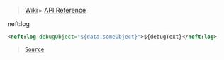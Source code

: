 > [Wiki](Home) ▸ [API Reference](API-Reference)

neft:log
```xml
<neft:log debugObject="${data.someObject}">${debugText}</neft:log>
```

> [`Source`](/Neft-io/neft/tree/master/src/document/file/parse/logs.litcoffee#neftlog-xml)

